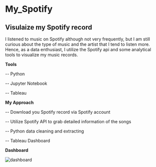 # My_Spotify

## Visulaize my Spotify record

I listened to music on Spotify although not very frequently, but I am still curious about the type of music and the artist that I tend to listen more. Hence, as a data enthusiast, I utilize the Spotify api and some analytical tools to visualize my music records.

**Tools**

-- Python

-- Jupyter Notebook

-- Tableau 

**My Approach**

-- Download you Spotify record via Spotify account

-- Utilize Spotify API to grab detailed information of the songs

-- Python data cleaning and extracting

-- Tableau Dashboard

**Dashboard**

![dashboard](My_Spotify/myspotify/myspotify.png)
